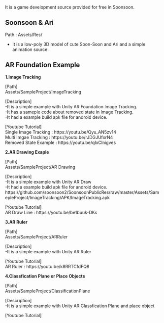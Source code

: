 It is a game development source provided for free in Soonsoon.

Soonsoon & Ari
--------------
Path : Assets/Res/
- It is a low-poly 3D model of cute Soon-Soon and Ari and a simple animation source.

AR Foundation Example
---------------------


<p><b>1.Image Tracking</b>

<p>[Path] 
<br>Assets/SampleProject/ImageTracking
<p>[Description]
<br>-It is a simple example with Unity AR Foundation Image Tracking.
<br>-It has a sameple code about removed state in Image Tracking.
<br>-It had a example build apk file for android device.
<p>[Youtube Tutorial]
<br> Single Image Tracking : https://youtu.be/Qyu_AN5zv14
<br> Multi Imgae Tracking : https://youtu.be/rJDGJUfxrN4
<br> Removed State Example : https://youtu.be/qIxClnigves



<p><b>2.AR Drawing Exaple</b>

<p>[Path] 
<br>Assets/SampleProject/AR Drawing
<p>[Description]
<br>-It is a simple example with Unity AR Draw 
<br>-It had a example build apk file for android device. 
https://github.com/soonsoon2/SoonsoonPublicRes/raw/master/Assets/SamepleProject/ImageTracking/APK/ImageTracking.apk

<p>[Youtube Tutorial]
<br> AR Draw Line : https://youtu.be/be1buuk-DKs
  
  
  
<p><b>3.AR Ruler</b>

<p>[Path] 
<br>Assets/SampleProject/ARRuler
<p>[Description]
<br>-It is a simple example with Unity AR Ruler

<p>[Youtube Tutorial]
<br> AR Ruler : https://youtu.be/k8RRTCfdFQ8
  
  
  
  
<p><b>4.Classfication Plane or Place Objects</b>

<p>[Path] 
<br>Assets/SampleProject/ClassificationPlane
<p>[Description]
<br>-It is a simple example with Unity AR Classfication Plane and place object

<p>[Youtube Tutorial]
